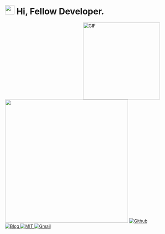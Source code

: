 <h1><img src="https://emojis.slackmojis.com/emojis/images/1531849430/4246/blob-sunglasses.gif?1531849430" width="30"/> Hi, Fellow Developer.</h1>

<img align="right" height="250" alt="GIF" src="https://i.pinimg.com/originals/cd/59/d6/cd59d626dc86397fe45080e6e9c7027d.gif" />

<img width="400" src="https://github-readme-stats.vercel.app/api?username=vanhiupun&show_icons=true&locale=cn&count_private=true&include_all_commits=true">

<a href="https://github.com/vanhiupun">
  <img src="https://img.shields.io/badge/Github%20Repository-f2cb05?style=flat-square&logo=github&logoColor=222222"
alt="Github" />
</a> 

<a href="https://vanhiupun.github.io">
  <img src="https://img.shields.io/badge/Github%20Page-f2cb05?style=flat-square&logo=github&logoColor=222222" 
alt="Blog" />
</a> 

<a href="https://github.com/vanhiupun/Vanhiupun.github.io/blob/c0c037532393ee2718892f87b200a0bbe33e7eb9/License">
  <img src="https://img.shields.io/badge/License%20MIT-f2cb05?style=flat-square&logo=Mitsubishi&logoColor=222222" 
alt="MIT" />
</a>

<a href="mailto:fanxiaobin422@gmail.com">
  <img src="https://img.shields.io/badge/Send%20me%20Gmail-EA4335?style=flat-square&logo=Gmail&logoColor=ffffff" 
alt="Gmail" />
</a> 


